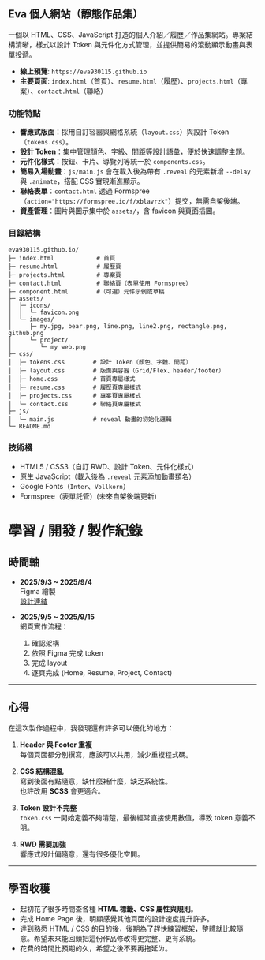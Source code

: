 ## Eva 個人網站（靜態作品集）

一個以 HTML、CSS、JavaScript 打造的個人介紹／履歷／作品集網站。專案結構清晰，樣式以設計 Token 與元件化方式管理，並提供簡易的滾動顯示動畫與表單投遞。

- **線上預覽**: `https://eva930115.github.io`
- **主要頁面**: `index.html`（首頁）、`resume.html`（履歷）、`projects.html`（專案）、`contact.html`（聯絡）

### 功能特點
- **響應式版面**：採用自訂容器與網格系統（`layout.css`）與設計 Token（`tokens.css`）。
- **設計 Token**：集中管理顏色、字級、間距等設計語彙，便於快速調整主題。
- **元件化樣式**：按鈕、卡片、導覽列等統一於 `components.css`。
- **簡易入場動畫**：`js/main.js` 會在載入後為帶有 `.reveal` 的元素新增 `--delay` 與 `.animate`，搭配 CSS 實現漸進顯示。
- **聯絡表單**：`contact.html` 透過 Formspree（`action="https://formspree.io/f/xblavrzk"`）提交，無需自架後端。
- **資產管理**：圖片與圖示集中於 `assets/`，含 favicon 與頁面插圖。

### 目錄結構
```text
eva930115.github.io/
├─ index.html            # 首頁
├─ resume.html           # 履歷頁
├─ projects.html         # 專案頁
├─ contact.html          # 聯絡頁（表單使用 Formspree）
├─ component.html        #（可選）元件示例或草稿
├─ assets/
│  ├─ icons/
│  │  └─ favicon.png
│  └─ images/
│     ├─ my.jpg, bear.png, line.png, line2.png, rectangle.png, github.png
│     └─ project/
│        └─ my web.png
├─ css/
│  ├─ tokens.css        # 設計 Token（顏色、字體、間距）
│  ├─ layout.css        # 版面與容器（Grid/Flex、header/footer）
│  ├─ home.css          # 首頁專屬樣式
│  ├─ resume.css        # 履歷頁專屬樣式
│  ├─ projects.css      # 專案頁專屬樣式
│  └─ contact.css       # 聯絡頁專屬樣式
├─ js/
│  └─ main.js           # reveal 動畫的初始化邏輯
└─ README.md
```

### 技術棧
- HTML5 / CSS3（自訂 RWD、設計 Token、元件化樣式）
- 原生 JavaScript（載入後為 `.reveal` 元素添加動畫類名）
- Google Fonts（`Inter`、`Vollkorn`）
- Formspree（表單託管）(未來自架後端更新)

# 學習 / 開發 / 製作紀錄

## 時間軸
- **2025/9/3 ~ 2025/9/4**  
  Figma 繪製  
  [設計連結](https://www.figma.com/design/MZHKH8DihZ0Xw4rJHYdPUs/My-Websit?node-id=39-994&t=JPUrIUPiBVfaGOvd-1)

- **2025/9/5 ~ 2025/9/15**  
  網頁實作流程：
  1. 確認架構  
  2. 依照 Figma 完成 token  
  3. 完成 layout  
  4. 逐頁完成 (Home, Resume, Project, Contact)

---

## 心得
在這次製作過程中，我發現還有許多可以優化的地方：

1. **Header 與 Footer 重複**  
   每個頁面都分別撰寫，應該可以共用，減少重複程式碼。

2. **CSS 結構混亂**  
   寫到後面有點隨意，缺什麼補什麼，缺乏系統性。  
   也許改用 **SCSS** 會更適合。

3. **Token 設計不完整**  
   `token.css` 一開始定義不夠清楚，最後經常直接使用數值，導致 token 意義不明。

4. **RWD 需要加強**  
   響應式設計偏隨意，還有很多優化空間。

---

## 學習收穫
- 起初花了很多時間查各種 **HTML 標籤、CSS 屬性與規則**。  
- 完成 Home Page 後，明顯感覺其他頁面的設計速度提升許多。  
- 達到熟悉 HTML / CSS 的目的後，後期為了趕快練習框架，整體就比較隨意。希望未來能回頭把這份作品修改得更完整、更有系統。
- 花費的時間比預期的久，希望之後不要再拖延ㄌ。
